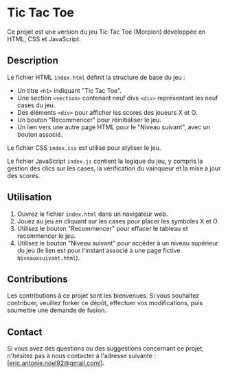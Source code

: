 # Tic Tac Toe

Ce projet est une version du jeu Tic Tac Toe (Morpion) développée en HTML, CSS et JavaScript.

## Description

Le fichier HTML `index.html` définit la structure de base du jeu :

- Un titre `<h1>` indiquant "Tic Tac Toe".
- Une section `<section>` contenant neuf divs `<div>` représentant les neuf cases du jeu.
- Des éléments `<div>` pour afficher les scores des joueurs X et O.
- Un bouton "Recommencer" pour réinitialiser le jeu.
- Un lien vers une autre page HTML pour le "Niveau suivant", avec un bouton associé.

Le fichier CSS `index.css` est utilisé pour styliser le jeu.

Le fichier JavaScript `index.js` contient la logique du jeu, y compris la gestion des clics sur les cases, la vérification du vainqueur et la mise à jour des scores.

## Utilisation

1. Ouvrez le fichier `index.html` dans un navigateur web.
2. Jouez au jeu en cliquant sur les cases pour placer les symboles X et O.
3. Utilisez le bouton "Recommencer" pour effacer le tableau et recommencer le jeu.
4. Utilisez le bouton "Niveau suivant" pour accéder à un niveau supérieur du jeu (le lien est pour l'instant associé à une page fictive `Niveauxsuivant.html`).

## Contributions

Les contributions à ce projet sont les bienvenues. Si vous souhaitez contribuer, veuillez forker ce dépôt, effectuer vos modifications, puis soumettre une demande de fusion.

## Contact

Si vous avez des questions ou des suggestions concernant ce projet, n'hésitez pas à nous contacter à l'adresse suivante : [eric.antonie.noel92@gmail.coml].
